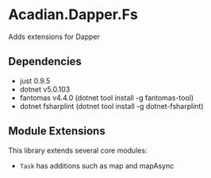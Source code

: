 # Acadian.Dapper.Fs

Adds extensions for Dapper

## Dependencies
- just 0.9.5
- dotnet v5.0.103
- fantomas v4.4.0 (dotnet tool install -g fantomas-tool)
- dotnet fsharplint (dotnet tool install -g dotnet-fsharplint)

## Module Extensions

This library extends several core modules:

- `Task` has additions such as map and mapAsync

